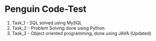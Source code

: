 # Penguin Code-Test

1. Task_1 - SQL solved using MySQL
2. Task_2 - Problem Solving done using Python
3. Task_3 - Object oriented programming, done using JAVA (Updated)
